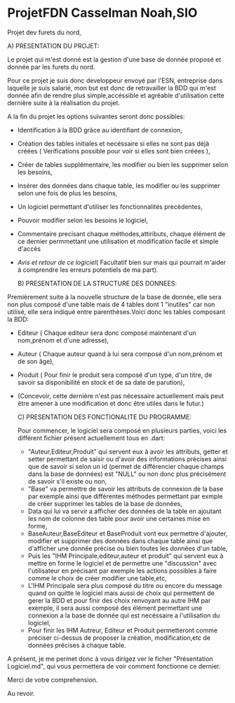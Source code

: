 # ProjetFDN                 Casselman Noah,SIO
Projet dev furets du nord,

  A) PRESENTATION DU PROJET:

Le projet qui m'est donné est la gestion d'une base de donnée proposé et donnée par les furets du nord.

Pour ce projet je suis donc developpeur envoyé par l'ESN, entreprise dans laquelle je suis salarié, mon but est donc de retravailler la BDD qui m'est donnée afin de rendre plus simple,accéssible et agréable d'utilisation cette dernière suite à la réalisation du projet.

A la fin du projet les options suivantes seront donc possibles:
- Identification à la BDD grâce au identifiant de connexion,
- Création des tables initiales et necéssaire si elles ne sont pas déjà créées ( Verifications possible pour voir si elles sont bien créées ),
- Créer de tables supplémentaire, les modifier ou bien les supprimer selon les besoins,
- Insérer des données dans chaque table, les modifier ou les supprimer selon une fois de plus les besoins,
- Un logiciel permettant d'utiliser les fonctionnalités precèdentes,
- Pouvoir modifier selon les besoins le logiciel,
- Commentaire precisant chaque méthodes,attiributs, chaque élément de ce dernier permmettant une utilisation et modification facile et simple d'accès
- *Avis et retour de ce logiciel*( Facultatif bien sur mais qui pourrait m'aider à comprendre les erreurs potentiels de ma part).

  B) PRESENTATION DE LA STRUCTURE DES DONNEES:

Premièrement suite à la nouvelle structure de la base de donnée, elle sera non plus composé d'une table mais de 4 tables dont 1 "inutiles" car non utilisé, elle sera indiqué entre parenthèses.Voici donc les tables composant la BDD:
- Editeur ( Chaque editeur sera donc composé maintenant d'un nom,prénom et d'une adresse),
- Auteur ( Chaque auteur quand à lui sera composé d'un nom,prénom et de son âge),
- Produit ( Pour finir le produit sera composé d'un type, d'un titre, de savoir sa disponibilité en stock et de sa date de parution),
- (Concevoir, cette dernière n'est pas nécessaire actuellement mais peut être amener à une modification et donc être utiles dans le futur.)

  C) PRESENTATION DES FONCTIONALITE DU PROGRAMME:
  
  Pour commencer, le logiciel sera composé en plusieurs parties, voici les différent fichier présent actuellement tous en .dart:
  - "Auteur,Editeur,Produit" qui servent eux à avoir les attributs, getter et setter permettant de saisir ou d'avoir des informations précises ainsi que de savoir si selon un id (permet de différencier chaque champs dans la base de données) est "NULL" ou non donc plus précisément de savoir s'il existe ou non,
  - "Base" va permettre de savoir les attributs de connexion de la base par exemple ainsi que différentes méthodes permettant par exmple de créer supprimer les tables de la base de données,
  - Data qui lui va servir a afficher des données de la table en ajoutant les nom de colonne des table pour avoir une certaines mise en forme,
  - BaseAuteur,BaseEditeur et BaseProduit vont eux permettre d'ajouter, modifier et supprimer des données dans chaque table ainsi que d'afficher une donnée précise ou bien toutes les données d'un table,
  - Puis les "IHM Principale,editeur,auteur et produit" qui servent eux à mettre en forme le logiciel et de permettre une "discussion" avec l'utilisateur en précisant par exemple les actions possibles à faire comme le choix de créer modifier une table,etc,
  - L'IHM Principale sera plus composé du titre ou encore du message quand on quitte le logiciel mais aussi de choix qui permettent de gerer la BDD et pour finir des choix renvoyant au autre IHM par exemple, il sera aussi composé des élément permettant une connexion a la base de donnée qui est necéssaire a l'utilisation du logiciel,
  - Pour finir les IHM Autreur, Editeur et Produit permetteront comme préciser ci-dessus de proposer la création, modification,etc de données précises à chaque table.

A présent, je me permet donc à vous dirigez ver le ficher "Présentation Logiciel.md", qui vous permettera de voir comment fonctionne ce dernier.

Merci de votre comprehension.

Au revoir.





